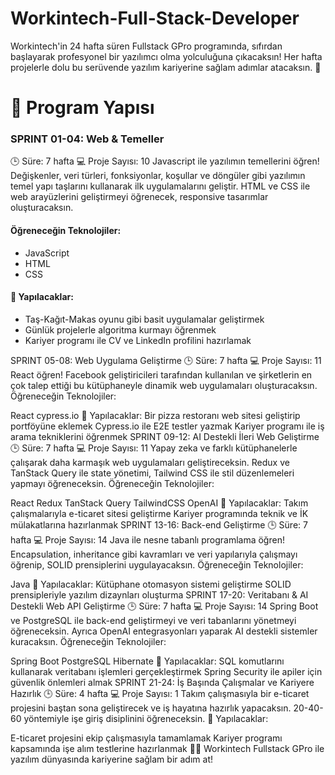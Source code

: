 # Workintech-Full-Stack-Developer
Workintech'in 24 hafta süren Fullstack GPro programında, sıfırdan başlayarak profesyonel bir yazılımcı olma yolculuğuna çıkacaksın! Her hafta projelerle dolu bu serüvende yazılım kariyerine sağlam adımlar atacaksın. 🎯

# 📅 Program Yapısı

### SPRINT 01-04: Web & Temeller
🕒 Süre: 7 hafta
💻 Proje Sayısı: 10
Javascript ile yazılımın temellerini öğren! Değişkenler, veri türleri, fonksiyonlar, koşullar ve döngüler gibi yazılımın temel yapı taşlarını kullanarak ilk uygulamalarını geliştir. HTML ve CSS ile web arayüzlerini geliştirmeyi öğrenecek, responsive tasarımlar oluşturacaksın.

#### Öğreneceğin Teknolojiler:
* JavaScript
* HTML
* CSS

#### 📝 Yapılacaklar:
* Taş-Kağıt-Makas oyunu gibi basit uygulamalar geliştirmek
* Günlük projelerle algoritma kurmayı öğrenmek
* Kariyer programı ile CV ve LinkedIn profilini hazırlamak


SPRINT 05-08: Web Uygulama Geliştirme
🕒 Süre: 7 hafta
💻 Proje Sayısı: 11
React öğren! Facebook geliştiricileri tarafından kullanılan ve şirketlerin en çok talep ettiği bu kütüphaneyle dinamik web uygulamaları oluşturacaksın.
Öğreneceğin Teknolojiler:

React
cypress.io
📝 Yapılacaklar:
Bir pizza restoranı web sitesi geliştirip portföyüne eklemek
Cypress.io ile E2E testler yazmak
Kariyer programı ile iş arama tekniklerini öğrenmek
SPRINT 09-12: AI Destekli İleri Web Geliştirme
🕒 Süre: 7 hafta
💻 Proje Sayısı: 11
Yapay zeka ve farklı kütüphanelerle çalışarak daha karmaşık web uygulamaları geliştireceksin. Redux ve TanStack Query ile state yönetimi, Tailwind CSS ile stil düzenlemeleri yapmayı öğreneceksin.
Öğreneceğin Teknolojiler:

React
Redux
TanStack Query
TailwindCSS
OpenAI
📝 Yapılacaklar:
Takım çalışmalarıyla e-ticaret sitesi geliştirme
Kariyer programında teknik ve İK mülakatlarına hazırlanmak
SPRINT 13-16: Back-end Geliştirme
🕒 Süre: 7 hafta
💻 Proje Sayısı: 14
Java ile nesne tabanlı programlama öğren! Encapsulation, inheritance gibi kavramları ve veri yapılarıyla çalışmayı öğrenip, SOLID prensiplerini uygulayacaksın.
Öğreneceğin Teknolojiler:

Java
📝 Yapılacaklar:
Kütüphane otomasyon sistemi geliştirme
SOLID prensipleriyle yazılım dizaynları oluşturma
SPRINT 17-20: Veritabanı & AI Destekli Web API Geliştirme
🕒 Süre: 7 hafta
💻 Proje Sayısı: 14
Spring Boot ve PostgreSQL ile back-end geliştirmeyi ve veri tabanlarını yönetmeyi öğreneceksin. Ayrıca OpenAI entegrasyonları yaparak AI destekli sistemler kuracaksın.
Öğreneceğin Teknolojiler:

Spring Boot
PostgreSQL
Hibernate
📝 Yapılacaklar:
SQL komutlarını kullanarak veritabanı işlemleri gerçekleştirmek
Spring Security ile apiler için güvenlik önlemleri almak
SPRINT 21-24: İş Başında Çalışmalar ve Kariyere Hazırlık
🕒 Süre: 4 hafta
💻 Proje Sayısı: 1
Takım çalışmasıyla bir e-ticaret projesini baştan sona geliştirecek ve iş hayatına hazırlık yapacaksın. 20-40-60 yöntemiyle işe giriş disiplinini öğreneceksin.
📝 Yapılacaklar:

E-ticaret projesini ekip çalışmasıyla tamamlamak
Kariyer programı kapsamında işe alım testlerine hazırlanmak
👩‍💻 Workintech Fullstack GPro ile yazılım dünyasında kariyerine sağlam bir adım at!

